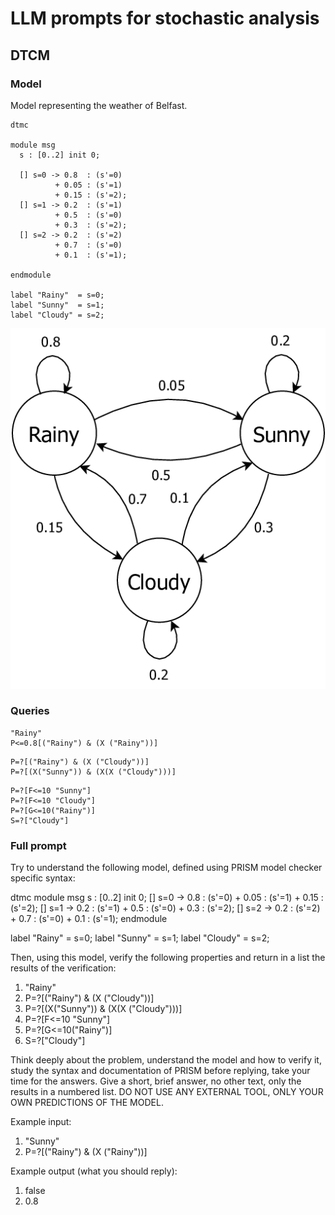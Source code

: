 # LLM prompts for stochastic analysis

## DTCM

### Model

Model representing the weather of Belfast.

```prism
dtmc

module msg
  s : [0..2] init 0;
  
  [] s=0 -> 0.8  : (s'=0)
          + 0.05 : (s'=1)
          + 0.15 : (s'=2);
  [] s=1 -> 0.2  : (s'=1) 
          + 0.5  : (s'=0) 
          + 0.3  : (s'=2);
  [] s=2 -> 0.2  : (s'=2)
          + 0.7  : (s'=0)
          + 0.1  : (s'=1);

endmodule

label "Rainy"  = s=0;
label "Sunny"  = s=1;
label "Cloudy" = s=2;
```

![Diagram of the model](./Model-representing-the-weather-of-Belfast-in-Northern-Ireland.png)

### Queries

```prism
"Rainy"
P<=0.8[("Rainy") & (X ("Rainy"))]
```
```prism
P=?[("Rainy") & (X ("Cloudy"))]
P=?[(X("Sunny")) & (X(X ("Cloudy")))] 
```
```prism
P=?[F<=10 "Sunny"]
P=?[F<=10 "Cloudy"]
P=?[G<=10("Rainy")]
S=?["Cloudy"]
```

### Full prompt

Try to understand the following model, defined using PRISM model checker specific syntax:

dtmc
module msg
  s : [0..2] init 0;
  [] s=0 -> 0.8  : (s'=0)
          + 0.05 : (s'=1)
          + 0.15 : (s'=2);
  [] s=1 -> 0.2  : (s'=1) 
          + 0.5  : (s'=0) 
          + 0.3  : (s'=2);
  [] s=2 -> 0.2  : (s'=2)
          + 0.7  : (s'=0)
          + 0.1  : (s'=1);
endmodule

label "Rainy"  = s=0;
label "Sunny"  = s=1;
label "Cloudy" = s=2;

Then, using this model, verify the following properties and return in a list the results of the verification:

1. "Rainy"
2. P=?[("Rainy") & (X ("Cloudy"))]
3. P=?[(X("Sunny")) & (X(X ("Cloudy")))] 
4. P=?[F<=10 "Sunny"]
5. P=?[G<=10("Rainy")]
6. S=?["Cloudy"]
   
Think deeply about the problem, understand the model and how to verify it, study the syntax and documentation of PRISM before replying, take your time for the answers.
Give a short, brief answer, no other text, only the results in a numbered list. DO NOT USE ANY EXTERNAL TOOL, ONLY YOUR OWN PREDICTIONS OF THE MODEL.

Example input:
1. "Sunny"
2. P=?[("Rainy") & (X ("Rainy"))]

Example output (what you should reply):
1. false
2. 0.8